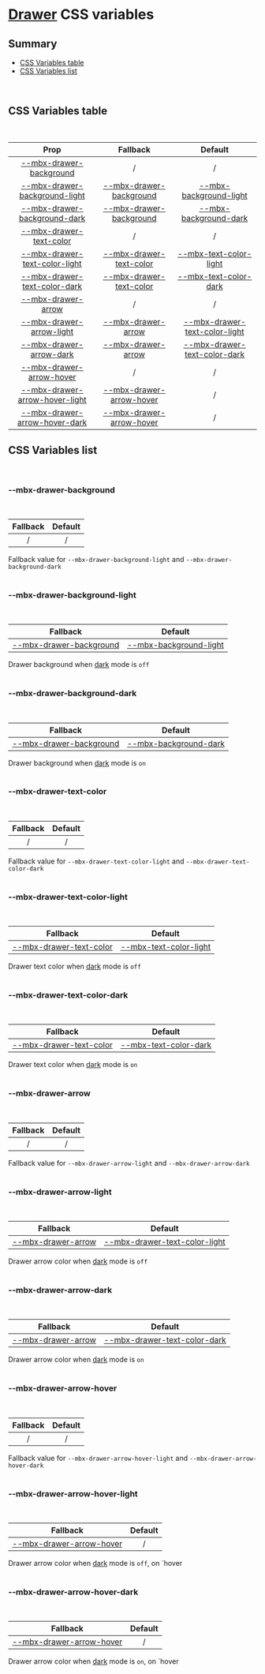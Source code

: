 # [Drawer](index.md) CSS variables

## Summary

- [CSS Variables table](#css-variables-table)
- [CSS Variables list](#css-variables-list)

<br>

## CSS Variables table

<br>

| <div style='text-align:center;margin:auto;'>Prop</div>                                                             | <div style='text-align:center;margin:auto;'>Fallback</div>                                              | <div style='text-align:center;margin:auto;'>Default</div>                                                                  |
| ------------------------------------------------------------------------------------------------------------------ | ------------------------------------------------------------------------------------------------------- | -------------------------------------------------------------------------------------------------------------------------- |
| <div style='text-align:center;margin:auto;'>[--mbx-drawer-background](#-mbx-drawer-background)</div>               | <div style='text-align:center;margin:auto;'>/</div>                                                     | <div style='text-align:center;margin:auto;'>/</div>                                                                        |
| <div style='text-align:center;margin:auto;'>[--mbx-drawer-background-light](#-mbx-drawer-background-light)</div>   | <div style='text-align:center;margin:auto;'>[--mbx-drawer-background](#--mbx-drawer-background)</div>   | <div style='text-align:center;margin:auto;'>[--mbx-background-light](../../global/css-vars.md#-mbx-background-light)</div> |
| <div style='text-align:center;margin:auto;'>[--mbx-drawer-background-dark](#-mbx-drawer-background-dark)</div>     | <div style='text-align:center;margin:auto;'>[--mbx-drawer-background](#--mbx-drawer-background)</div>   | <div style='text-align:center;margin:auto;'>[--mbx-background-dark](../../global/css-vars.md#-mbx-background-dark)</div>   |
| <div style='text-align:center;margin:auto;'>[--mbx-drawer-text-color](#-mbx-drawer-text-color)</div>               | <div style='text-align:center;margin:auto;'>/</div>                                                     | <div style='text-align:center;margin:auto;'>/</div>                                                                        |
| <div style='text-align:center;margin:auto;'>[--mbx-drawer-text-color-light](#-mbx-drawer-text-color-light)</div>   | <div style='text-align:center;margin:auto;'>[--mbx-drawer-text-color](#--mbx-drawer-text-color)</div>   | <div style='text-align:center;margin:auto;'>[--mbx-text-color-light](../../global/css-vars.md#-mbx-text-color-light)</div> |
| <div style='text-align:center;margin:auto;'>[--mbx-drawer-text-color-dark](#-mbx-drawer-text-color-dark)</div>     | <div style='text-align:center;margin:auto;'>[--mbx-drawer-text-color](#--mbx-drawer-text-color)</div>   | <div style='text-align:center;margin:auto;'>[--mbx-text-color-dark](../../global/css-vars.md#-mbx-text-color-dark)</div>   |
| <div style='text-align:center;margin:auto;'>[--mbx-drawer-arrow](#-mbx-drawer-arrow)</div>                         | <div style='text-align:center;margin:auto;'>/</div>                                                     | <div style='text-align:center;margin:auto;'>/</div>                                                                        |
| <div style='text-align:center;margin:auto;'>[--mbx-drawer-arrow-light](#-mbx-drawer-arrow-light)</div>             | <div style='text-align:center;margin:auto;'>[--mbx-drawer-arrow](#--mbx-drawer-arrow)</div>             | <div style='text-align:center;margin:auto;'>[--mbx-drawer-text-color-light](#--mbx-drawer-text-color-light)</div>          |
| <div style='text-align:center;margin:auto;'>[--mbx-drawer-arrow-dark](#-mbx-drawer-arrow-dark)</div>               | <div style='text-align:center;margin:auto;'>[--mbx-drawer-arrow](#--mbx-drawer-arrow)</div>             | <div style='text-align:center;margin:auto;'>[--mbx-drawer-text-color-dark](#--mbx-drawer-text-color-dark)</div>            |
| <div style='text-align:center;margin:auto;'>[--mbx-drawer-arrow-hover](#-mbx-drawer-arrow-hover)</div>             | <div style='text-align:center;margin:auto;'>/</div>                                                     | <div style='text-align:center;margin:auto;'>/</div>                                                                        |
| <div style='text-align:center;margin:auto;'>[--mbx-drawer-arrow-hover-light](#-mbx-drawer-arrow-hover-light)</div> | <div style='text-align:center;margin:auto;'>[--mbx-drawer-arrow-hover](#--mbx-drawer-arrow-hover)</div> | <div style='text-align:center;margin:auto;'>/</div>                                                                        |
| <div style='text-align:center;margin:auto;'>[--mbx-drawer-arrow-hover-dark](#-mbx-drawer-arrow-hover-dark)</div>   | <div style='text-align:center;margin:auto;'>[--mbx-drawer-arrow-hover](#--mbx-drawer-arrow-hover)</div> | <div style='text-align:center;margin:auto;'>/</div>                                                                        |

## CSS Variables list

<br>

### --mbx-drawer-background

<br>

| <div style='text-align:center;margin:auto;'>Fallback</div> | <div style='text-align:center;margin:auto;'>Default</div> |
| ---------------------------------------------------------- | --------------------------------------------------------- |
| <div style='text-align:center;margin:auto;'>/</div>        | <div style='text-align:center;margin:auto;'>/</div>       |

Fallback value for `--mbx-drawer-background-light` and `--mbx-drawer-background-dark`<br><br>

### --mbx-drawer-background-light

<br>

| <div style='text-align:center;margin:auto;'>Fallback</div>                                            | <div style='text-align:center;margin:auto;'>Default</div>                                                                  |
| ----------------------------------------------------------------------------------------------------- | -------------------------------------------------------------------------------------------------------------------------- |
| <div style='text-align:center;margin:auto;'>[--mbx-drawer-background](#--mbx-drawer-background)</div> | <div style='text-align:center;margin:auto;'>[--mbx-background-light](../../global/css-vars.md#-mbx-background-light)</div> |

Drawer background when [dark](../../global/props.md#dark) mode is `off`<br><br>

### --mbx-drawer-background-dark

<br>

| <div style='text-align:center;margin:auto;'>Fallback</div>                                            | <div style='text-align:center;margin:auto;'>Default</div>                                                                |
| ----------------------------------------------------------------------------------------------------- | ------------------------------------------------------------------------------------------------------------------------ |
| <div style='text-align:center;margin:auto;'>[--mbx-drawer-background](#--mbx-drawer-background)</div> | <div style='text-align:center;margin:auto;'>[--mbx-background-dark](../../global/css-vars.md#-mbx-background-dark)</div> |

Drawer background when [dark](../../global/props.md#dark) mode is `on`<br><br>

### --mbx-drawer-text-color

<br>

| <div style='text-align:center;margin:auto;'>Fallback</div> | <div style='text-align:center;margin:auto;'>Default</div> |
| ---------------------------------------------------------- | --------------------------------------------------------- |
| <div style='text-align:center;margin:auto;'>/</div>        | <div style='text-align:center;margin:auto;'>/</div>       |

Fallback value for `--mbx-drawer-text-color-light` and `--mbx-drawer-text-color-dark`<br><br>

### --mbx-drawer-text-color-light

<br>

| <div style='text-align:center;margin:auto;'>Fallback</div>                                            | <div style='text-align:center;margin:auto;'>Default</div>                                                                  |
| ----------------------------------------------------------------------------------------------------- | -------------------------------------------------------------------------------------------------------------------------- |
| <div style='text-align:center;margin:auto;'>[--mbx-drawer-text-color](#--mbx-drawer-text-color)</div> | <div style='text-align:center;margin:auto;'>[--mbx-text-color-light](../../global/css-vars.md#-mbx-text-color-light)</div> |

Drawer text color when [dark](../../global/props.md#dark) mode is `off`<br><br>

### --mbx-drawer-text-color-dark

<br>

| <div style='text-align:center;margin:auto;'>Fallback</div>                                            | <div style='text-align:center;margin:auto;'>Default</div>                                                                |
| ----------------------------------------------------------------------------------------------------- | ------------------------------------------------------------------------------------------------------------------------ |
| <div style='text-align:center;margin:auto;'>[--mbx-drawer-text-color](#--mbx-drawer-text-color)</div> | <div style='text-align:center;margin:auto;'>[--mbx-text-color-dark](../../global/css-vars.md#-mbx-text-color-dark)</div> |

Drawer text color when [dark](../../global/props.md#dark) mode is `on`<br><br>

### --mbx-drawer-arrow

<br>

| <div style='text-align:center;margin:auto;'>Fallback</div> | <div style='text-align:center;margin:auto;'>Default</div> |
| ---------------------------------------------------------- | --------------------------------------------------------- |
| <div style='text-align:center;margin:auto;'>/</div>        | <div style='text-align:center;margin:auto;'>/</div>       |

Fallback value for `--mbx-drawer-arrow-light` and `--mbx-drawer-arrow-dark`<br><br>

### --mbx-drawer-arrow-light

<br>

| <div style='text-align:center;margin:auto;'>Fallback</div>                                  | <div style='text-align:center;margin:auto;'>Default</div>                                                         |
| ------------------------------------------------------------------------------------------- | ----------------------------------------------------------------------------------------------------------------- |
| <div style='text-align:center;margin:auto;'>[--mbx-drawer-arrow](#--mbx-drawer-arrow)</div> | <div style='text-align:center;margin:auto;'>[--mbx-drawer-text-color-light](#--mbx-drawer-text-color-light)</div> |

Drawer arrow color when [dark](../../global/props.md#dark) mode is `off`<br><br>

### --mbx-drawer-arrow-dark

<br>

| <div style='text-align:center;margin:auto;'>Fallback</div>                                  | <div style='text-align:center;margin:auto;'>Default</div>                                                       |
| ------------------------------------------------------------------------------------------- | --------------------------------------------------------------------------------------------------------------- |
| <div style='text-align:center;margin:auto;'>[--mbx-drawer-arrow](#--mbx-drawer-arrow)</div> | <div style='text-align:center;margin:auto;'>[--mbx-drawer-text-color-dark](#--mbx-drawer-text-color-dark)</div> |

Drawer arrow color when [dark](../../global/props.md#dark) mode is `on`<br><br>

### --mbx-drawer-arrow-hover

<br>

| <div style='text-align:center;margin:auto;'>Fallback</div> | <div style='text-align:center;margin:auto;'>Default</div> |
| ---------------------------------------------------------- | --------------------------------------------------------- |
| <div style='text-align:center;margin:auto;'>/</div>        | <div style='text-align:center;margin:auto;'>/</div>       |

Fallback value for `--mbx-drawer-arrow-hover-light` and `--mbx-drawer-arrow-hover-dark`<br><br>

### --mbx-drawer-arrow-hover-light

<br>

| <div style='text-align:center;margin:auto;'>Fallback</div>                                              | <div style='text-align:center;margin:auto;'>Default</div> |
| ------------------------------------------------------------------------------------------------------- | --------------------------------------------------------- |
| <div style='text-align:center;margin:auto;'>[--mbx-drawer-arrow-hover](#--mbx-drawer-arrow-hover)</div> | <div style='text-align:center;margin:auto;'>/</div>       |

Drawer arrow color when [dark](../../global/props.md#dark) mode is `off`, on `hover<br><br>

### --mbx-drawer-arrow-hover-dark

<br>

| <div style='text-align:center;margin:auto;'>Fallback</div>                                              | <div style='text-align:center;margin:auto;'>Default</div> |
| ------------------------------------------------------------------------------------------------------- | --------------------------------------------------------- |
| <div style='text-align:center;margin:auto;'>[--mbx-drawer-arrow-hover](#--mbx-drawer-arrow-hover)</div> | <div style='text-align:center;margin:auto;'>/</div>       |

Drawer arrow color when [dark](../../global/props.md#dark) mode is `on`, on `hover<br><br>
